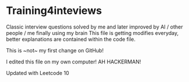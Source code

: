 # Training4inteviews
Classic interview questions solved by me and later improved by AI / other people / me finally using my brain
This file is getting modifies everyday, better explanations are contained within the code file.

This is ~not~ my first change on GitHub!

I edited this file on my own computer! AH HACKERMAN!

Updated with Leetcode 10
